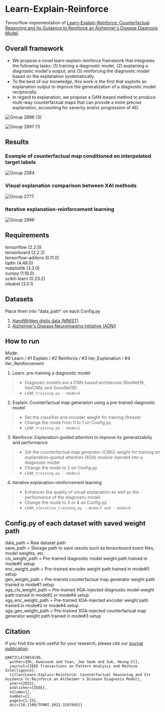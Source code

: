 # Learn-Explain-Reinforce
Tensorflow implementation of [Learn-Explain-Reinforce: Counterfactual Reasoning and Its Guidance to Reinforce an Alzheimer's Disease Diagnosis Model](https://arxiv.org/abs/2108.09451).


## Overall framework
- We propose a novel learn-explain-reinforce framework that integrates the following tasks: (1) training a diagnostic model, (2) explaining a diagnostic model's output, and (3) reinforcing the diagnostic model based on the explanation systematically.
- To the best of our knowledge, this work is the first that exploits an explanation output to improve the generalization of a diagnostic model reciprocally.
- In regard to explanation, we propose a GAN-based method to produce multi-way counterfactual maps that can provide a more precise explanation, accounting for severity and/or progression of AD.

![Group 2896 (3)](https://user-images.githubusercontent.com/57162425/141603646-f714edb2-cc01-4b22-80df-056da791947c.png)

![Group 2897 (1)](https://user-images.githubusercontent.com/57162425/141603979-e9f58b9b-6424-4392-8158-1dbb2353b5d3.png)

## Results
###  Example of counterfactual map conditioned on interpolated target labels
![Group 2584](https://user-images.githubusercontent.com/57162425/141603337-4951d4d6-8237-4fc1-80dd-8c87f7dd9d18.png)
### Visual explanation comparison between XAI methods
![Group 2777](https://user-images.githubusercontent.com/57162425/141603345-abdf11e0-f7bf-4ecf-979e-f1604cd27c2c.jpg)

### Iterative explanation-reinforcement learning
![Group 2896](https://user-images.githubusercontent.com/57162425/141603346-ec6afc03-9aa7-4f73-815a-d79969fd0f09.png)


## Requirements
tensorflow (2.2.0)\
tensorboard (2.2.2)\
tensorflow-addons (0.11.0)\
tqdm (4.48.0)\
matplotlib (3.3.0)\
numpy (1.19.0)\
scikit-learn (0.23.2)\
nibabel (3.0.1)


## Datasets
Place them into "data_path" on each Config.py
1. [HandWritten digits data (MNIST)](http://yann.lecun.com/exdb/mnist/)
2. [Alzheimer’s Disease Neuroimaging Initiative (ADNI)](http://adni.loni.usc.edu/)


## How to run
Mode:\
#0 Learn / #1 Explain / #2 Reinforce / #3 Iter_Explanation / #4 Iter_Reinforcement

1. Learn: pre-training a diagnostic model
>- Diagnosic models are a CNN-based architecure (ResNet18, VoxCNN, and SonoNet16)
  >- `LEAR_training.py --mode=0`

2. Explain: Counterfactual map generation using a pre-trained diagnostic model
>- Set the classifier and encoder weight for training (freeze)
>- Change the mode from 0 to 1 on Config.py
  >- `LEAR_training.py --mode=1`

3. Reinforce: Explanation-guided attention to improve its generalizabiliy and performance
>- Set the counterfactual map generator (CMG) weight for training an explanation-guided attention (XGA) module injected into a diagnostic model
>- Change the mode to 2 on Config.py
  >- `LEAR_training.py --mode=2`

4. Iterative explanation-reinforcement learning
>- Enhances the quality of visual explanation as well as the performance of the diagnostic model
>- Change the mode to 3 or 4 on Config.py
  >- `LEAR_iterative_training.py --mode=3 and --mode=4`

## Config.py of each dataset with saved weight path
data_path = Raw dataset path\
save_path = Storage path to save results such as tensorboard event files, model weights, etc.\
cls_weight_path = Pre-trained diagnostic model weight path trained in mode#0 setup\
enc_weight_path = Pre-trained encoder weight path trained in mode#0 setup\
gen_weight_path = Pre-trained counterfactual map generator weight path trained in mode#1 setup\
xga_cls_weight_path = Pre-trained XGA-injected diagnostic model weight path trained in mode#2 or mode#4 setup\
xga_enc_weight_path = Pre-trained XGA-injected encoder weight path trained in mode#2 or mode#4 setup\
xga_gen_weight_path = Pre-trained XGA-injected counterfactual map generator weight path trained in mode#3 setup

## Citation
If you find this work useful for your research, please cite our [journal publication](https://ieeexplore.ieee.org/document/9854196):

```
@ARTICLE{9854196,
  author={Oh, Kwanseok and Yoon, Jee Seok and Suk, Heung-Il},
  journal={IEEE Transactions on Pattern Analysis and Machine Intelligence}, 
  title={Learn-Explain-Reinforce: Counterfactual Reasoning and Its Guidance to Reinforce an Alzheimer's Disease Diagnosis Model}, 
  year={2022},
  publisher={IEEE},
  volume={},
  number={},
  pages={1-15},
  doi={10.1109/TPAMI.2022.3197845}}
```
